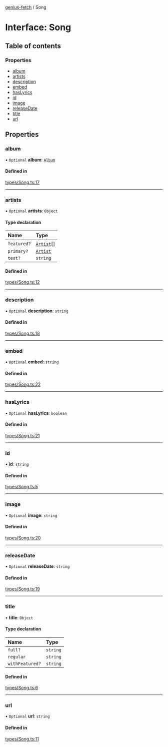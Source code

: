 [genius-fetch](../README.md) / Song

# Interface: Song

## Table of contents

### Properties

- [album](Song.md#album)
- [artists](Song.md#artists)
- [description](Song.md#description)
- [embed](Song.md#embed)
- [hasLyrics](Song.md#haslyrics)
- [id](Song.md#id)
- [image](Song.md#image)
- [releaseDate](Song.md#releasedate)
- [title](Song.md#title)
- [url](Song.md#url)

## Properties

### album

• `Optional` **album**: [`Album`](Album.md)

#### Defined in

[types/Song.ts:17](https://github.com/patrickkfkan/genius-fetch/blob/984708d/src/types/Song.ts#L17)

___

### artists

• `Optional` **artists**: `Object`

#### Type declaration

| Name | Type |
| :------ | :------ |
| `featured?` | [`Artist`](Artist.md)[] |
| `primary?` | [`Artist`](Artist.md) |
| `text?` | `string` |

#### Defined in

[types/Song.ts:12](https://github.com/patrickkfkan/genius-fetch/blob/984708d/src/types/Song.ts#L12)

___

### description

• `Optional` **description**: `string`

#### Defined in

[types/Song.ts:18](https://github.com/patrickkfkan/genius-fetch/blob/984708d/src/types/Song.ts#L18)

___

### embed

• `Optional` **embed**: `string`

#### Defined in

[types/Song.ts:22](https://github.com/patrickkfkan/genius-fetch/blob/984708d/src/types/Song.ts#L22)

___

### hasLyrics

• `Optional` **hasLyrics**: `boolean`

#### Defined in

[types/Song.ts:21](https://github.com/patrickkfkan/genius-fetch/blob/984708d/src/types/Song.ts#L21)

___

### id

• **id**: `string`

#### Defined in

[types/Song.ts:5](https://github.com/patrickkfkan/genius-fetch/blob/984708d/src/types/Song.ts#L5)

___

### image

• `Optional` **image**: `string`

#### Defined in

[types/Song.ts:20](https://github.com/patrickkfkan/genius-fetch/blob/984708d/src/types/Song.ts#L20)

___

### releaseDate

• `Optional` **releaseDate**: `string`

#### Defined in

[types/Song.ts:19](https://github.com/patrickkfkan/genius-fetch/blob/984708d/src/types/Song.ts#L19)

___

### title

• **title**: `Object`

#### Type declaration

| Name | Type |
| :------ | :------ |
| `full?` | `string` |
| `regular` | `string` |
| `withFeatured?` | `string` |

#### Defined in

[types/Song.ts:6](https://github.com/patrickkfkan/genius-fetch/blob/984708d/src/types/Song.ts#L6)

___

### url

• `Optional` **url**: `string`

#### Defined in

[types/Song.ts:11](https://github.com/patrickkfkan/genius-fetch/blob/984708d/src/types/Song.ts#L11)
